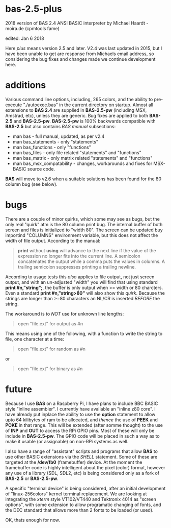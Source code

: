 # bas-2.5-plus
2018 version of BAS 2.4 ANSI BASIC interpreter by Michael Haardt - moira.de (cpmtools fame)

edited: Jan 6 2018

Here _plus_ means version 2.5 and later. V2.4 was last updated in 2015, but I have been unable to get are response from Michaels email address, so considering the bug fixes and changes made we continue development here.

# additions
Various command line options, including, 265 colors, and the ability to pre-execute "./autoexec.bas" in the current directory on startup. Almost all extensions to **BAS 2.4** are supplied in **BAS-2.5-pw** (including MSX, Amstrad, etc), unless they are generic. Bug fixes are applied to both **BAS-2.5** and **BAS-2.5-pw**. **BAS-2.5-pw** is 100% backwards compatible with **BAS-2.5** but also contains _BAS_ _manual_ subsections:

  * man bas - full manual, updated, as per v2.4
  * man bas_statements - only "statements"
  * man bas_functions - only "functions"
  * man bas_files - only file related "statements" and "functions"
  * man bas_matrix - only matrix related "statements" and "functions"
  * man bas_msx_compatability - changes, workarounds and fixes for MSX-BASIC source code.

**BAS** will move to v2.6 when a suitable solutions has been found for the 80 column bug (see below).

# bugs
There are a couple of minor quirks, which some may see as bugs, but the only real "quirk" atm is the 80 column print bug. The internal buffer of both screen and files is initialized to "width 80". The screen can be updated buy importind "COLUMNS" environment variable, but this does not affect the width of file output. According to the manual:

> **print** without **using** will advance to the next line if the value of the expression no longer fits into the current line.
> A semicolon concatenates the output while a comma puts the values in columns.
> A trailing semicolon suppresses printing a trailing newline.

According to usage tests this _also_ applies to file output, not just screen output, and with an un-adjusted "width" you will find that using standard **print #n,"string";**, the buffer is only output when >= width or 80 charcters. Even a standard **print #n,"string>80"** will also show this _quirk_. Because the strings are longer than >=80 characters an NL/CR is inserted _BEFORE_ the string.

The workaround is to _NOT_ use for unknown line lengths:

> open "file.ext" for output as #n

This means using one of the following, with a function to write the string to file, one character at a time:

> open "file.ext" for random as #n

or

> open "file.ext" for binary as #n

# future
Because I use **BAS** on a Raspberry Pi, I have plans to include BBC BASIC style "inline assembler". I currently have available an "inline z80 core". I have already put inplace the ability to use the **option** statement to allow upto 64 kilibytes of ram to be allocated, and _thence_ the use of **PEEK** and **POKE** in that range. This will be extended (after somme thought) to the use of **INP** and **OUT** to access the RPi GPIO pins. Most of these will only be include in **BAS-2.5-pw**. The GPIO code will be placed in such a way as to make it usable (or assignable) on non-RPi systems as well.

I also have a range of "assistant" scripts and programs that allow **BAS** to use other BASIC extensions via the _SHELL_ statement. Some of these are targeted at the **/dev/fb0** (framebuffer) device. At the moment the framebuffer code is highly intelligent about the pixel (color) format, however any use of a library (SDL, SDL2, etc) is being considered only as a fork of **BAS-2.5** or **BAS-2.5-pw**.

A specific "terminal device" is being considered, after an initial development of "linux-256colors" kernel terminal replacement. We are looking at integrating the _xterm_ style VT102/VT440 and Tektronix 4014 as "screen options", with some extension to allow programatic changing of fonts, and the DEC standard that allows more than 2 fonts to be loaded (or used).


OK, thats enough for now.
